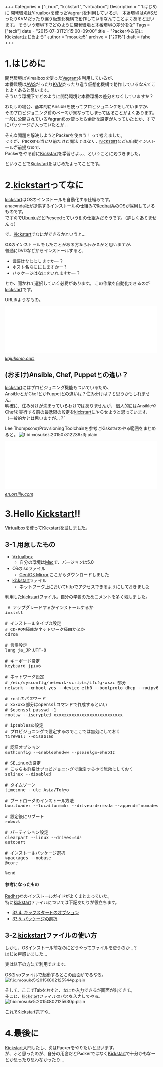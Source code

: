 +++
Categories = ["Linux", "kickstart", "virtualbox"]
Description = " 1.はじめに  開発環境はVirualboxを使ったVagrantを利用しているが、 本番環境はAWSだったりKVMだったり違う仮想化機構で動作しているなんてことよくあると思います。 そういう環境下でどのように開発環境と本番環境の差分をな"
Tags = ["tech"]
date = "2015-07-31T21:15:00+09:00"
title = "Packerやる前にKickstartはじめよう"
author = "mosuke5"
archive = ["2015"]
draft = false
+++

<body>
<h1>1.はじめに</h1>

<p>開発環境はVirualboxを使った<a class="keyword" href="http://d.hatena.ne.jp/keyword/Vagrant">Vagrant</a>を利用しているが、<br>
本番環境は<a class="keyword" href="http://d.hatena.ne.jp/keyword/AWS">AWS</a>だったり<a class="keyword" href="http://d.hatena.ne.jp/keyword/KVM">KVM</a>だったり違う仮想化機構で動作しているなんてことよくあると思います。<br>
そういう環境下でどのように開発環境と本番環境の差分をなくしていますか？</p>

<p>わたしの場合、基本的にAnsibleを使ってプロビジョニングをしていますが、<br>
そのプロビジョニング前のベースが異なってしまって困ることがよくあります。<br>
一般に公開されているVagrantBox使ったら余計な設定が入っていたとか、すでにパッケージが入っていたとか…</p>

<p>そんな問題を解決しようとPackerを使おう！って考えました。<br>
ですが、Packerも当たり前だけど魔法ではなく、<a class="keyword" href="http://d.hatena.ne.jp/keyword/Kickstart">Kickstart</a>などの自動インストールが前提なので、<br>
Packerをやる前に<a class="keyword" href="http://d.hatena.ne.jp/keyword/Kickstart">Kickstart</a>を学習せよ、、、ということに気づきました。</p>

<p>ということで<a class="keyword" href="http://d.hatena.ne.jp/keyword/Kickstart">Kickstart</a>をはじめたよってことです。</p>

<h1>2.<a class="keyword" href="http://d.hatena.ne.jp/keyword/kickstart">kickstart</a>ってなに</h1>

<p><a class="keyword" href="http://d.hatena.ne.jp/keyword/kickstart">kickstart</a>はOSのインストールを自動化する仕組みです。<br>
anaconda社が提供するインストールの仕組みで<a class="keyword" href="http://d.hatena.ne.jp/keyword/Redhat">Redhat</a>系のOSが採用しているものです。<br>
ですので<a class="keyword" href="http://d.hatena.ne.jp/keyword/Ubuntu">Ubuntu</a>だとPreseedっていう別の仕組みだそうです。（詳しくありませんっ）</p>

<p>で、<a class="keyword" href="http://d.hatena.ne.jp/keyword/Kickstart">Kickstart</a>でなにができるかというと...</p>

<p>OSのインストールをしたことがある方ならわかるかと思いますが、<br>
普通にDVDなどからインストールすると、</p>

<ul>
<li>言語はなににしますかー？</li>
<li>ホスト名なににしますかー？</li>
<li>パッケージはなにをいれますかー？</li>
</ul>


<p>とか、聞かれて選択していく必要があります。
この作業を自動化できるのが<a class="keyword" href="http://d.hatena.ne.jp/keyword/kickstart">kickstart</a>です。</p>

<p>URLのようなもの。
<iframe src="//hatenablog-parts.com/embed?url=http%3A%2F%2Fkajuhome.com%2Fcentos6_inst.shtml" title="はじめての自宅サーバ構築 - Fedora/CentOS - CentOS6 のインストール手順" class="embed-card embed-webcard" scrolling="no" frameborder="0" style="display: block; width: 100%; height: 155px; max-width: 500px; margin: 10px 0px;"><a href="http://kajuhome.com/centos6_inst.shtml">はじめての自宅サーバ構築 - Fedora/CentOS - CentOS6 のインストール手順</a></iframe><cite class="hatena-citation"><a href="http://kajuhome.com/centos6_inst.shtml">kajuhome.com</a></cite></p>

<h2>(おまけ)Ansible, Chef, Puppetとの違い？</h2>

<p><a class="keyword" href="http://d.hatena.ne.jp/keyword/kickstart">kickstart</a>にはプロビジョニング機能もついているため、<br>
AnsibleとかChefとかPuppetとの違いは？住み分けは？と思うかもしれません。<br>
明確に、住み分けが決まっているわけではありませんが、
個人的にはAnsibleやChefを実行する前の最低限の設定を<a class="keyword" href="http://d.hatena.ne.jp/keyword/kickstart">kickstart</a>にやらせようと思っています。<br>
（一般的かとは思いますが…？）</p>

<p>Lee ThompsonのProvisioning Toolchainを参考にKiskstarのやる範囲をまとめると。
<span itemscope itemtype="http://schema.org/Photograph"><img src="https://cdn-ak.f.st-hatena.com/images/fotolife/m/mosuke5/20150731/20150731223953.jpg" alt="f:id:mosuke5:20150731223953j:plain" title="f:id:mosuke5:20150731223953j:plain" class="hatena-fotolife" itemprop="image"></span></p>

<p><iframe src="//hatenablog-parts.com/embed?url=http%3A%2F%2Fen.oreilly.com%2Fvelocity-mar2010%2Fpublic%2Fschedule%2Fdetail%2F14180" title="Provisioning Toolchain: Web Performance and Operations - Velocity Online Conference - March 17, 2010 - O'Reilly Media" class="embed-card embed-webcard" scrolling="no" frameborder="0" style="display: block; width: 100%; height: 155px; max-width: 500px; margin: 10px 0px;"><a href="http://en.oreilly.com/velocity-mar2010/public/schedule/detail/14180">Provisioning Toolchain: Web Performance and Operations - Velocity Online Conference - March 17, 2010 - O'Reilly Media</a></iframe><cite class="hatena-citation"><a href="http://en.oreilly.com/velocity-mar2010/public/schedule/detail/14180">en.oreilly.com</a></cite></p>

<h1>3.Hello <a class="keyword" href="http://d.hatena.ne.jp/keyword/Kickstart">Kickstart</a>!!</h1>

<p><a class="keyword" href="http://d.hatena.ne.jp/keyword/Virtualbox">Virtualbox</a>を使って<a class="keyword" href="http://d.hatena.ne.jp/keyword/Kickstart">Kickstart</a>を試しました。</p>

<h2>3-1.用意したもの</h2>

<ul>
<li>
<a class="keyword" href="http://d.hatena.ne.jp/keyword/Virtualbox">Virtualbox</a>

<ul>
<li>自分の環境は<a class="keyword" href="http://d.hatena.ne.jp/keyword/Mac">Mac</a>で、バージョンは5.0</li>
</ul>
</li>
<li>OSのisoファイル

<ul>
<li>
<a href="http://isoredirect.centos.org/centos/7/isos/x86_64/CentOS-7-x86_64-DVD-1503-01.iso">CentOS Mirror</a> ここからダウンロードしました</li>
</ul>
</li>
<li>
<a class="keyword" href="http://d.hatena.ne.jp/keyword/kickstart">kickstart</a>ファイル

<ul>
<li>ネットワーク上においてhttpでアクセスできるようにしておきました</li>
</ul>
</li>
</ul>


<p>利用した<a class="keyword" href="http://d.hatena.ne.jp/keyword/kickstart">kickstart</a>ファイル。自分の学習のためコメントを多く残しました。</p>

<pre class="code" data-lang="" data-unlink> # アップグレードするかインストールするか
install

# インストールタイプの設定
# CD-ROM経由かネットワーク経由かとか
cdrom

# 言語設定
lang ja_JP.UTF-8

# キーボード設定
keyboard jp106

# ネットワーク設定
# /etc/sysconfig/network-scripts/ifcfg-xxxx 部分
network --onboot yes --device eth0 --bootproto dhcp --noipv6

# rootのパスワード
# xxxxxx部分はopensslコマンドで作成するといい
# $openssl passwd -1
rootpw --iscrypted xxxxxxxxxxxxxxxxxxxxxxxxxxx

# iptablesの設定
# プロビジョニングで設定するのでここでは無効にしておく
firewall --disabled

# 認証オプション
authconfig --enableshadow --passalgo=sha512

# SELinuxの設定
# こちらも詳細はプロビジョニングで設定するので無効にしておく
selinux --disabled

# タイムゾーン
timezone --utc Asia/Tokyo

# ブートローダのインストール方法
bootloader --location=mbr --driveorder=sda --append="nomodeset crashkernel=auto rhgb quiet"

# 設定後にリブート
reboot

# パーティション設定
clearpart --linux --drives=sda
autopart

# インストールパッケージ選択
%packages --nobase
@core

%end </pre>


<h4>参考になったもの</h4>

<p><a class="keyword" href="http://d.hatena.ne.jp/keyword/Redhat">Redhat</a>社のインストールガイドがよくまとまっていた。<br>
特に<a class="keyword" href="http://d.hatena.ne.jp/keyword/kickstart">kickstart</a>ファイルについては下記あたりが役立ちます。</p>

<ul>
<li><a href="https://access.redhat.com/documentation/ja-JP/Red_Hat_Enterprise_Linux/6/html/Installation_Guide/s1-kickstart2-options.html">32.4. キックスタートのオプション</a></li>
<li><a href="https://access.redhat.com/documentation/ja-JP/Red_Hat_Enterprise_Linux/6/html/Installation_Guide/s1-kickstart2-packageselection.html">32.5. パッケージの選択</a></li>
</ul>


<h2>3-2.<a class="keyword" href="http://d.hatena.ne.jp/keyword/kickstart">kickstart</a>ファイルの使い方</h2>

<p>しかし、OSインストール前なのにどうやってファイルを使うのか…？<br>
はじめ戸惑いました…</p>

<p>実は以下の方法で利用できます。</p>

<p>OSのisoファイルで起動するとこの画面がでるやろ。
<span itemscope itemtype="http://schema.org/Photograph"><img src="https://cdn-ak.f.st-hatena.com/images/fotolife/m/mosuke5/20150802/20150802125544.png" alt="f:id:mosuke5:20150802125544p:plain" title="f:id:mosuke5:20150802125544p:plain" class="hatena-fotolife" itemprop="image"></span></p>

<p>そして、ここでTabをおすと、なにか入力できるが画面が出てきて。<br>
そこに、<a class="keyword" href="http://d.hatena.ne.jp/keyword/kickstart">kickstart</a>ファイルのパスを入力してやる。
<span itemscope itemtype="http://schema.org/Photograph"><img src="https://cdn-ak.f.st-hatena.com/images/fotolife/m/mosuke5/20150802/20150802125630.png" alt="f:id:mosuke5:20150802125630p:plain" title="f:id:mosuke5:20150802125630p:plain" class="hatena-fotolife" itemprop="image"></span></p>

<p>これで<a class="keyword" href="http://d.hatena.ne.jp/keyword/Kickstart">Kickstart</a>完了や。</p>

<h1>4.最後に</h1>

<p><a class="keyword" href="http://d.hatena.ne.jp/keyword/Kickstart">Kickstart</a>入門したし、次はPackerをやりたいと思います。<br>
が、ふと思ったのが、自分の用途だとPackerではなく<a class="keyword" href="http://d.hatena.ne.jp/keyword/Kickstart">Kickstart</a>で十分かもなーとか思ったり思わなかったり…</p>
</body>
